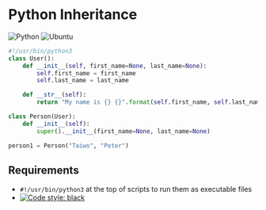 #	Python Inheritance
![Python](https://img.shields.io/badge/python-3670A0?style=for-the-badge&logo=python&logoColor=ffdd54) ![Ubuntu](https://img.shields.io/badge/Ubuntu-E95420?style=for-the-badge&logo=ubuntu&logoColor=white)

```py
#!/usr/bin/python3
class User():
	def __init__(self, first_name=None, last_name=None):
		self.first_name = first_name
		self.last_name = last_name

	def __str__(self):
		return "My name is {} {}".format(self.first_name, self.last_name)

class Person(User):
	def __init__(self):
		super().__init__(first_name=None, last_name=None)

person1 = Person("Taiwo", "Peter")
```

## Requirements
- ```#!/usr/bin/python3``` at the top of scripts to run them as executable files
- [![Code style: black](https://img.shields.io/badge/code%20style-black-000000.svg)](https://github.com/psf/black)
